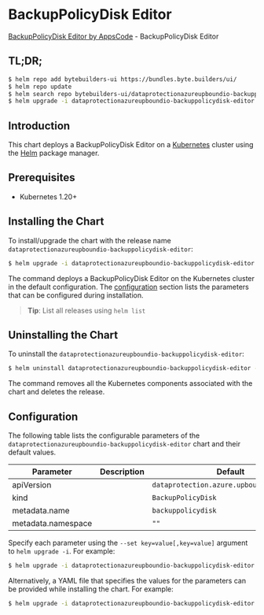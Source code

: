 # BackupPolicyDisk Editor

[BackupPolicyDisk Editor by AppsCode](https://byte.builders) - BackupPolicyDisk Editor

## TL;DR;

```bash
$ helm repo add bytebuilders-ui https://bundles.byte.builders/ui/
$ helm repo update
$ helm search repo bytebuilders-ui/dataprotectionazureupboundio-backuppolicydisk-editor --version=v0.4.18
$ helm upgrade -i dataprotectionazureupboundio-backuppolicydisk-editor bytebuilders-ui/dataprotectionazureupboundio-backuppolicydisk-editor -n default --create-namespace --version=v0.4.18
```

## Introduction

This chart deploys a BackupPolicyDisk Editor on a [Kubernetes](http://kubernetes.io) cluster using the [Helm](https://helm.sh) package manager.

## Prerequisites

- Kubernetes 1.20+

## Installing the Chart

To install/upgrade the chart with the release name `dataprotectionazureupboundio-backuppolicydisk-editor`:

```bash
$ helm upgrade -i dataprotectionazureupboundio-backuppolicydisk-editor bytebuilders-ui/dataprotectionazureupboundio-backuppolicydisk-editor -n default --create-namespace --version=v0.4.18
```

The command deploys a BackupPolicyDisk Editor on the Kubernetes cluster in the default configuration. The [configuration](#configuration) section lists the parameters that can be configured during installation.

> **Tip**: List all releases using `helm list`

## Uninstalling the Chart

To uninstall the `dataprotectionazureupboundio-backuppolicydisk-editor`:

```bash
$ helm uninstall dataprotectionazureupboundio-backuppolicydisk-editor -n default
```

The command removes all the Kubernetes components associated with the chart and deletes the release.

## Configuration

The following table lists the configurable parameters of the `dataprotectionazureupboundio-backuppolicydisk-editor` chart and their default values.

|     Parameter      | Description |                       Default                        |
|--------------------|-------------|------------------------------------------------------|
| apiVersion         |             | <code>dataprotection.azure.upbound.io/v1beta1</code> |
| kind               |             | <code>BackupPolicyDisk</code>                        |
| metadata.name      |             | <code>backuppolicydisk</code>                        |
| metadata.namespace |             | <code>""</code>                                      |


Specify each parameter using the `--set key=value[,key=value]` argument to `helm upgrade -i`. For example:

```bash
$ helm upgrade -i dataprotectionazureupboundio-backuppolicydisk-editor bytebuilders-ui/dataprotectionazureupboundio-backuppolicydisk-editor -n default --create-namespace --version=v0.4.18 --set apiVersion=dataprotection.azure.upbound.io/v1beta1
```

Alternatively, a YAML file that specifies the values for the parameters can be provided while
installing the chart. For example:

```bash
$ helm upgrade -i dataprotectionazureupboundio-backuppolicydisk-editor bytebuilders-ui/dataprotectionazureupboundio-backuppolicydisk-editor -n default --create-namespace --version=v0.4.18 --values values.yaml
```
